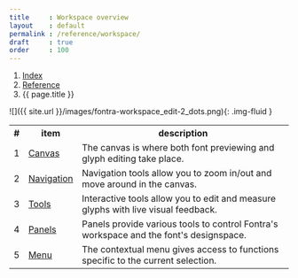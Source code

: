 ```yaml
---
title     : Workspace overview
layout    : default
permalink : /reference/workspace/
draft     : true
order     : 100
---
```


<nav aria-label="breadcrumb">
  <ol class="breadcrumb small">
    <li class="breadcrumb-item"><a href="{{ site.url }}">Index</a></li>
    <li class="breadcrumb-item"><a href="../../reference">Reference</a></li>
    <li class="breadcrumb-item active" aria-current="page">{{ page.title }}</li>
  </ol>
</nav>

![]({{ site.url }}/images/fontra-workspace_edit-2_dots.png){: .img-fluid }

<table class='table table-hover'>
<tr>
<th width='5%'>#</th>
<th width='13%'>item</th>
<th width='82%'>description</th>
</tr>
<tr>
<td>1</td>
<td><a href='../canvas'>Canvas</a></td>
<td>The canvas is where both font previewing and glyph editing take place.</td>
</tr>
<tr>
<td>2</td>
<td><a href='../navigation'>Navigation</a></td>
<td>Navigation tools allow you to zoom in/out and move around in the canvas. </td>
</tr>
<tr>
<td>3</td>
<td><a href='../tools'>Tools</a></td>
<td>Interactive tools allow you to edit and measure glyphs with live visual feedback.</td>
</tr>
<tr>
<td>4</td>
<td><a href='../panels'>Panels</a></td>
<td>Panels provide various tools to control Fontra's workspace and the font's designspace.</td>
</tr>
<tr>
<td>5</td>
<td><a href='../menu'>Menu</a></td>
<td>The contextual menu gives access to functions specific to the current selection.</td>
</tr>
</table>
